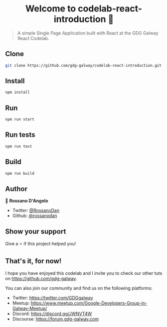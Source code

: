 <h1 align="center">Welcome to codelab-react-introduction 👋</h1>

> A simple Single Page Application built with React at the GDG Galway React Codelab.

## Clone
```sh
git clone https://github.com/gdg-galway/codelab-react-introduction.git
```

## Install

```sh
npm install
```

## Run

```sh
npm run start
```

## Run tests

```sh
npm run test
```

## Build

```sh
npm run build
```

## Author

👤 **Rossano D&#39;Angelo**

- Twitter: [@RossanoDan](https://twitter.com/RossanoDan)
- Github: [@rossanodan](https://github.com/rossanodan)

## Show your support

Give a ⭐️ if this project helped you!

## That's it, for now!

I hope you have enjoyed this codelab and I invite you to check our other tuts on https://github.com/gdg-galway.

You can also join our community and find us on the following platforms:
- Twitter: https://twitter.com/GDGgalway
- Meetup: https://www.meetup.com/Google-Developers-Group-in-Galway-Meetup/
- Discord: https://discord.gg/JWNVT4W
- Discourse: https://forum.gdg-galway.com